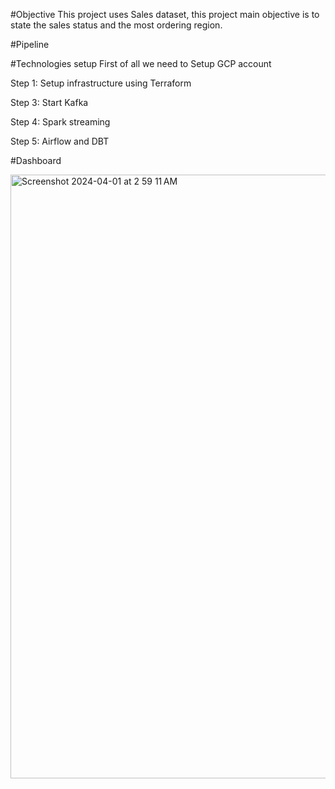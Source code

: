 #Objective
This project uses Sales dataset, this project main objective is to state the sales status and the most ordering region.

#Pipeline

#Technologies setup
First of all we need to Setup GCP account

Step 1: Setup infrastructure using Terraform

Step 3: Start Kafka

Step 4: Spark streaming

Step 5: Airflow and DBT


#Dashboard

<img width="966" alt="Screenshot 2024-04-01 at 2 59 11 AM" src="https://github.com/youssefekhattab/DE-ZoomCamp-Youssef-Khattab/assets/110461019/5ce50946-8693-47d1-9fd4-b31a30331c30">


